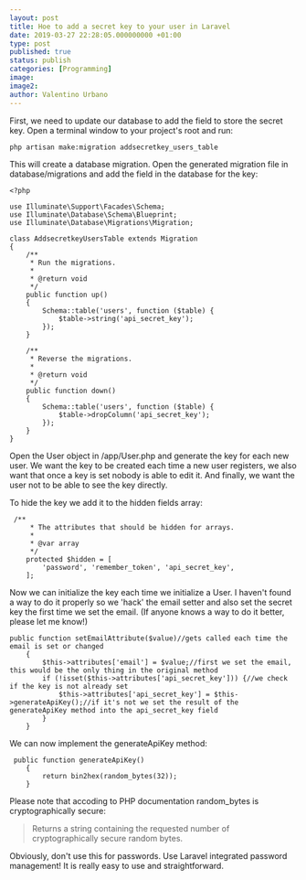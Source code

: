 ```yaml
---
layout: post
title: Hoe to add a secret key to your user in Laravel
date: 2019-03-27 22:28:05.000000000 +01:00
type: post
published: true
status: publish
categories: [Programming]
image:
image2:
author: Valentino Urbano
---
```


First, we need to update our database to add the field to store the secret key. Open a terminal window to your project's root and run:

```
php artisan make:migration addsecretkey_users_table
```

This will create a database migration. Open the generated migration file in database/migrations and add the field in the database for the key:

```
<?php

use Illuminate\Support\Facades\Schema;
use Illuminate\Database\Schema\Blueprint;
use Illuminate\Database\Migrations\Migration;

class AddsecretkeyUsersTable extends Migration
{
    /**
     * Run the migrations.
     *
     * @return void
     */
    public function up()
    {
        Schema::table('users', function ($table) {
            $table->string('api_secret_key');
        });
    }

    /**
     * Reverse the migrations.
     *
     * @return void
     */
    public function down()
    {
        Schema::table('users', function ($table) {
            $table->dropColumn('api_secret_key');
        });
    }
}
```

Open the User object in /app/User.php and generate the key for each new user. We want the key to be created each time a new user registers, we also want that once a key is set nobody is able to edit it. And finally, we want the user not to be able to see the key directly.

To hide the key we add it to the hidden fields array:

```
 /**
     * The attributes that should be hidden for arrays.
     *
     * @var array
     */
    protected $hidden = [
        'password', 'remember_token', 'api_secret_key',
    ];
```

Now we can initialize the key each time we initialize a User. I haven't found a way to do it properly so we 'hack' the email setter and also set the secret key the first time we set the email. (If anyone knows a way to do it better, please let me know!)

```
public function setEmailAttribute($value)//gets called each time the email is set or changed
    {
        $this->attributes['email'] = $value;//first we set the email, this would be the only thing in the original method
        if (!isset($this->attributes['api_secret_key'])) {//we check if the key is not already set
            $this->attributes['api_secret_key'] = $this->generateApiKey();//if it's not we set the result of the generateApiKey method into the api_secret_key field
        }
    }
```

We can now implement the generateApiKey method:

```
 public function generateApiKey()
    {
        return bin2hex(random_bytes(32));
    }
```

Please note that accoding to PHP documentation random_bytes is cryptographically secure:

> Returns a string containing the requested number of cryptographically secure random bytes.

Obviously, don't use this for passwords. Use Laravel integrated password management! It is really easy to use and straightforward.
